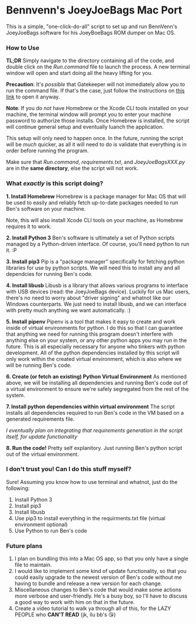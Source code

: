# Bennvenn's JoeyJoeBags Mac Port
This is a simple, "one-click-do-all" script to set up and run BennVenn's JoeyJoeBags software for his JoeyBoeBags ROM dumper on Mac OS.

### How to Use
**TL;DR** Simply navigate to the directory containing all of the code, and double click on the _Run.command_ file to launch the process. A new terminal window will open and start doing all the heavy lifting for you.

**Precaution**: It's _possible_ that Gatekeeper will not immediately allow you to run the command file. If that's the case, just follow the instructions on [this link](https://support.apple.com/kb/ph25088?locale=en_US) to open it anyway.

**Note**: If you do _not_ have Homebrew or the Xcode CLI tools installed on your machine, the terminal window will prompt you to enter your machine password to authorize those installs. Once Homebrew is installed, the script will continue general setup and eventually luanch the application.

This setup will only need to happen once. In the future, running the script will be _much_ quicker, as all it will need to do is validate that everything is in order before running the program.

Make sure that _Run.command_, _requirements.txt_, and _JoeyJoeBagsXXX.py_ are in the **same directory**, else the script will not work.

### What _exactly_ is this script doing?
**1. Install Homebrew**
Homebrew is a package manager for Mac OS that will be used to easily and reliably fetch up-to-date packages needed to run Ben's software on your machine.

Note, this will also install Xcode CLI tools on your machine, as Homebrew requires it to work.

**2. Install Python 3**
Ben's software is ultimately a set of Python scripts managed by a Python-driven interface. Of course, you'll need python to run it. :P

**3. Install pip3**
Pip is a "package manager" specifically for fetching python libraries for use by python scripts. We will need this to install any and all dependcies for running Ben's code.

**4. Install libusb**
Libusb is a library that allows various programs to interface with USB devices (read: the JoeyJoeBags device). Luckily for us Mac users, there's no need to worry about "driver signing" and whatnot like our Windows counterparts. We just need to install libusb, and we can interface with pretty much anything we want automatically. :)

**5. Install pipenv**
Pipenv is a tool that makes it easy to create and work inside of virtual environments for python. I do this so that I can guarantee that anything we need for running this program doesn't interfere with anything else on your system, or any other python apps you may run in the future. This is all especially necessary for anyone who tinkers with python development. All of the python dependencies installed by this script will only work within the created virtual environment, which is also where we will be running Ben's code.

**6. Create (or fetch an existing) Python Virtual Environment**
As mentioned above, we will be installing all dependencies and running Ben's code out of a virtual environment to ensure we're safely segregated from the rest of the system.

**7. Install python dependencies within virtual environment**
The script installs all dependencies required to run Ben's code in the VM based on a generated requirements file.

_I eventually plan on integrating that requirements generation in the script itself, for update functionality_

**8. Run the code!**
Pretty self explanitory. Just running Ben's python script out of the virtual environment.

### I don't trust you! Can I do this stuff myself?
Sure! Assuming you know how to use terminal and whatnot, just do the following:
1. Install Python 3
2. Install pip3
3. Install libusb
4. Use pip3 to install everything in the requirments.txt file (virtual environment optional)
5. Use Python to run Ben's code

### Future plans
1. I plan on bundling this into a Mac OS app, so that you only have a single file to maintain.
2. I would like to implement some kind of update functionality, so that you could easily upgrade to the newest version of Ben's code without me having to bundle and release a new version for each change.
3. Miscellaneous changes to Ben's code that would make some actions more verbose and user-friendly. He's a busy boy, so I'll have to discuss a good way to work with him on that in the future.
4. Create a video tutorial to walk ya through all of this, for the LAZY PEOPLE who **CAN'T READ** (jk, ilu bb's 😘)
